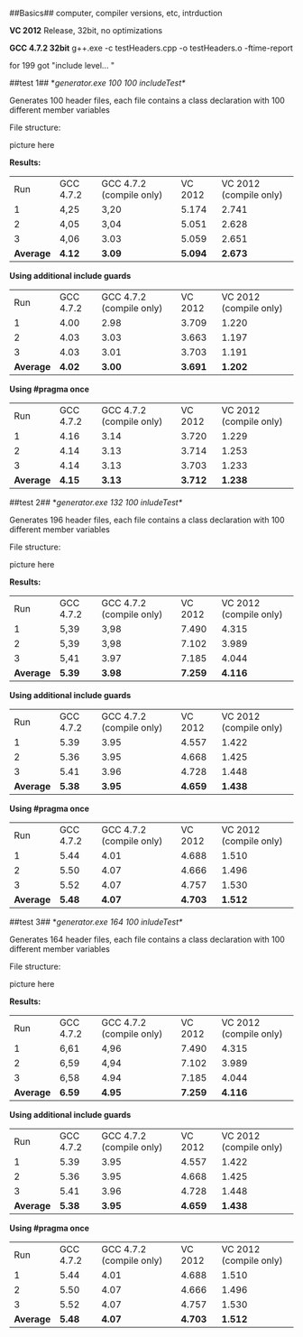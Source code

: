 ##Basics##
computer, compiler versions, etc, intrduction

**VC 2012**
Release, 32bit, no optimizations

**GCC 4.7.2 32bit**
g++.exe -c testHeaders.cpp -o testHeaders.o -ftime-report

for 199 got "include level... "

##test 1##
**generator.exe 100 100 includeTest\**

Generates 100 header files, each file contains a class declaration with 100 different member variables

File structure:

picture here

**Results:**
<table>
    <tr>
        <td>Run</td>
		<td>GCC 4.7.2</td>
		<td>GCC 4.7.2 (compile only)</td>
		<td>VC 2012</td>
		<td>VC 2012 (compile only)</td>
    </tr>
    <tr>
		<td>1</td>
		<td>4,25</td>
        <td>3,20</td>
		<td>5.174</td>
		<td>2.741</td>
	</tr>
	<tr>
		<td>2</td>
		<td>4,05</td>
		<td>3,04</td>
		<td>5.051</td>
		<td>2.628</td>
	</tr>
	<tr>
		<td>3</td>
		<td>4,06</td>
		<td>3.03</td>
		<td>5.059</td>
		<td>2.651</td>
	</tr>
	<tr>
		<td><b>Average</b></td>
		<td><b>4.12</b></td>
		<td><b>3.09</b></td>
		<td><b>5.094</b></td>
		<td><b>2.673</b></td>
	</tr>
</table>

**Using additional include guards**

<table>
    <tr>
        <td>Run</td>
		<td>GCC 4.7.2</td>
		<td>GCC 4.7.2 (compile only)</td>
		<td>VC 2012</td>
		<td>VC 2012 (compile only)</td>
    </tr>
    <tr>
		<td>1</td>
		<td>4.00</td>
		<td>2.98</td>
		<td>3.709</td>
		<td>1.220</td>
	</tr>
	<tr>
		<td>2</td>
		<td>4.03</td>
		<td>3.03</td>
		<td>3.663</td>
		<td>1.197</td>
	</tr>
	<tr>
		<td>3</td>
		<td>4.03</td>
		<td>3.01</td>
		<td>3.703</td>
		<td>1.191</td>
	</tr>
	<tr>
		<td><b>Average</b></td>
		<td><b>4.02</b></td>
		<td><b>3.00</b></td>
		<td><b>3.691</b></td>
		<td><b>1.202</b></td>
	</tr>
</table>

**Using #pragma once**

<table>
    <tr>
        <td>Run</td>
		<td>GCC 4.7.2</td>
		<td>GCC 4.7.2 (compile only)</td>
		<td>VC 2012</td>
		<td>VC 2012 (compile only)</td>
    </tr>
    <tr>
		<td>1</td>
		<td>4.16</td>
		<td>3.14</td>
		<td>3.720</td>
		<td>1.229</td>
	</tr>
	<tr>
		<td>2</td>
		<td>4.14</td>
		<td>3.13</td>
		<td>3.714</td>
		<td>1.253</td>
	</tr>
	<tr>
		<td>3</td>
		<td>4.14</td>
		<td>3.13</td>
		<td>3.703</td>
		<td>1.233</td>
	</tr>
	<tr>
		<td><b>Average</b></td>
		<td><b>4.15</b></td>
		<td><b>3.13</b></td>
		<td><b>3.712</b></td>
		<td><b>1.238</b></td>
	</tr>
</table>

##test 2##
**generator.exe 132 100 inludeTest\**

Generates 196 header files, each file contains a class declaration with 100 different member variables

File structure:

picture here

**Results:**
<table>
    <tr>
        <td>Run</td>
		<td>GCC 4.7.2</td>
		<td>GCC 4.7.2 (compile only)</td>
		<td>VC 2012</td>
		<td>VC 2012 (compile only)</td>
    </tr>
    <tr>
		<td>1</td>
		<td>5,39</td>
        <td>3,98</td>
		<td>7.490</td>
		<td>4.315</td>
	</tr>
	<tr>
		<td>2</td>
		<td>5,39</td>
		<td>3,98</td>
		<td>7.102</td>
		<td>3.989</td>
	</tr>
	<tr>
		<td>3</td>
		<td>5,41</td>
		<td>3.97</td>
		<td>7.185</td>
		<td>4.044</td>
	</tr>
	<tr>
		<td><b>Average</b></td>
		<td><b>5.39</b></td>
		<td><b>3.98</b></td>
		<td><b>7.259</b></td>
		<td><b>4.116</b></td>
	</tr>
</table>

**Using additional include guards**

<table>
    <tr>
        <td>Run</td>
		<td>GCC 4.7.2</td>
		<td>GCC 4.7.2 (compile only)</td>
		<td>VC 2012</td>
		<td>VC 2012 (compile only)</td>
    </tr>
    <tr>
		<td>1</td>
		<td>5.39</td>
		<td>3.95</td>
		<td>4.557</td>
		<td>1.422</td>
	</tr>
	<tr>
		<td>2</td>
		<td>5.36</td>
		<td>3.95</td>
		<td>4.668</td>
		<td>1.425</td>
	</tr>
	<tr>
		<td>3</td>
		<td>5.41</td>
		<td>3.96</td>
		<td>4.728</td>
		<td>1.448</td>
	</tr>
	<tr>
		<td><b>Average</b></td>
		<td><b>5.38</b></td>
		<td><b>3.95</b></td>
		<td><b>4.659</b></td>
		<td><b>1.438</b></td>
	</tr>
</table>

**Using #pragma once**

<table>
    <tr>
        <td>Run</td>
		<td>GCC 4.7.2</td>
		<td>GCC 4.7.2 (compile only)</td>
		<td>VC 2012</td>
		<td>VC 2012 (compile only)</td>
    </tr>
    <tr>
		<td>1</td>
		<td>5.44</td>
		<td>4.01</td>
		<td>4.688</td>
		<td>1.510</td>
	</tr>
	<tr>
		<td>2</td>
		<td>5.50</td>
		<td>4.07</td>
		<td>4.666</td>
		<td>1.496</td>
	</tr>
	<tr>
		<td>3</td>
		<td>5.52</td>
		<td>4.07</td>
		<td>4.757</td>
		<td>1.530</td>
	</tr>
	<tr>
		<td><b>Average</b></td>
		<td><b>5.48</b></td>
		<td><b>4.07</b></td>
		<td><b>4.703</b></td>
		<td><b>1.512</b></td>
	</tr>
</table>

##test 3##
**generator.exe 164 100 inludeTest\**

Generates 164 header files, each file contains a class declaration with 100 different member variables

File structure:

picture here

**Results:**
<table>
    <tr>
        <td>Run</td>
		<td>GCC 4.7.2</td>
		<td>GCC 4.7.2 (compile only)</td>
		<td>VC 2012</td>
		<td>VC 2012 (compile only)</td>
    </tr>
    <tr>
		<td>1</td>
		<td>6,61</td>
        <td>4,96</td>
		<td>7.490</td>
		<td>4.315</td>
	</tr>
	<tr>
		<td>2</td>
		<td>6,59</td>
		<td>4,94</td>
		<td>7.102</td>
		<td>3.989</td>
	</tr>
	<tr>
		<td>3</td>
		<td>6,58</td>
		<td>4.94</td>
		<td>7.185</td>
		<td>4.044</td>
	</tr>
	<tr>
		<td><b>Average</b></td>
		<td><b>6.59</b></td>
		<td><b>4.95</b></td>
		<td><b>7.259</b></td>
		<td><b>4.116</b></td>
	</tr>
</table>

**Using additional include guards**

<table>
    <tr>
        <td>Run</td>
		<td>GCC 4.7.2</td>
		<td>GCC 4.7.2 (compile only)</td>
		<td>VC 2012</td>
		<td>VC 2012 (compile only)</td>
    </tr>
    <tr>
		<td>1</td>
		<td>5.39</td>
		<td>3.95</td>
		<td>4.557</td>
		<td>1.422</td>
	</tr>
	<tr>
		<td>2</td>
		<td>5.36</td>
		<td>3.95</td>
		<td>4.668</td>
		<td>1.425</td>
	</tr>
	<tr>
		<td>3</td>
		<td>5.41</td>
		<td>3.96</td>
		<td>4.728</td>
		<td>1.448</td>
	</tr>
	<tr>
		<td><b>Average</b></td>
		<td><b>5.38</b></td>
		<td><b>3.95</b></td>
		<td><b>4.659</b></td>
		<td><b>1.438</b></td>
	</tr>
</table>

**Using #pragma once**

<table>
    <tr>
        <td>Run</td>
		<td>GCC 4.7.2</td>
		<td>GCC 4.7.2 (compile only)</td>
		<td>VC 2012</td>
		<td>VC 2012 (compile only)</td>
    </tr>
    <tr>
		<td>1</td>
		<td>5.44</td>
		<td>4.01</td>
		<td>4.688</td>
		<td>1.510</td>
	</tr>
	<tr>
		<td>2</td>
		<td>5.50</td>
		<td>4.07</td>
		<td>4.666</td>
		<td>1.496</td>
	</tr>
	<tr>
		<td>3</td>
		<td>5.52</td>
		<td>4.07</td>
		<td>4.757</td>
		<td>1.530</td>
	</tr>
	<tr>
		<td><b>Average</b></td>
		<td><b>5.48</b></td>
		<td><b>4.07</b></td>
		<td><b>4.703</b></td>
		<td><b>1.512</b></td>
	</tr>
</table>